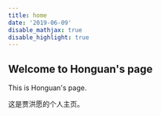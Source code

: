 ```yaml
---
title: home
date: '2019-06-09'
disable_mathjax: true
disable_highlight: true
---
```


## Welcome to Honguan's page

This is Honguan's page.

这是贾洪愿的个人主页。
